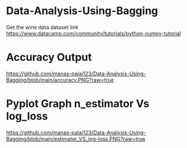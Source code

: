 # Data-Analysis-Using-Bagging
Get the wine data dataset link
https://www.datacamp.com/community/tutorials/python-numpy-tutorial
# Accuracy Output
https://github.com/manas-palai123/Data-Analysis-Using-Bagging/blob/main/accuracy.PNG?raw=true
# Pyplot Graph n_estimator Vs log_loss
https://github.com/manas-palai123/Data-Analysis-Using-Bagging/blob/main/estimater_VS_log-loss.PNG?raw=true

